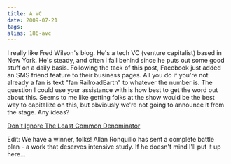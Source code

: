 ```yaml
---
title: A VC
date: 2009-07-21
tags: 
alias: 186-avc
---
```


I really like Fred Wilson's blog. He's a tech VC (venture capitalist) based in New York. He's steady, and often I fall behind since he puts out some good stuff on a daily basis. Following the tack of this post, Facebook just added an SMS friend feature to their business pages. All you do if you're not already a fan is text "fan RailroadEarth" to whatever the number is. The question I could use your assistance with is how best to get the word out about this. Seems to me like getting folks at the show would be the best way to capitalize on this, but obviously we're not going to announce it from the stage. Any ideas?

[Don't Ignore The Least Common Denominator](http://feedproxy.google.com/~r/AVc/~3/-oxOev8GzjQ/dont-ignore-the-least-common-denominator.html)

Edit: We have a winner, folks! Allan Ronquillo has sent a complete battle plan - a work that deserves intensive study. If he doesn't mind I'll put it up here...

